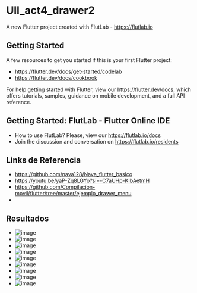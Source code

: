 # Ull_act4_drawer2

A new Flutter project created with FlutLab - https://flutlab.io

## Getting Started

A few resources to get you started if this is your first Flutter project:

- https://flutter.dev/docs/get-started/codelab
- https://flutter.dev/docs/cookbook

For help getting started with Flutter, view our
https://flutter.dev/docs, which offers tutorials,
samples, guidance on mobile development, and a full API reference.

## Getting Started: FlutLab - Flutter Online IDE

- How to use FlutLab? Please, view our https://flutlab.io/docs
- Join the discussion and conversation on https://flutlab.io/residents

## Links de Referencia
- https://github.com/nava128/Nava_flutter_basico
- https://youtu.be/yaP-Zq8LGYo?si=-C7aUHp-KIbAetmH
- https://github.com/Compilacion-movil/flutter/tree/master/ejemplo_drawer_menu
- 
## Resultados
- ![image](https://github.com/aecortega/Ull_act4_drawer2/assets/143548446/c1eed5bd-ca33-4683-8f13-5975f21643cb)
- ![image](https://github.com/aecortega/Ull_act4_drawer2/assets/143548446/825437f2-c899-4f08-bad3-ee1c774099be)
- ![image](https://github.com/aecortega/Ull_act4_drawer2/assets/143548446/ed058dfd-5c27-4039-b535-c8300e35c36a)
- ![image](https://github.com/aecortega/Ull_act4_drawer2/assets/143548446/a96dc649-40a2-4dce-9cd3-d6805ec4882f)
- ![image](https://github.com/aecortega/Ull_act4_drawer2/assets/143548446/c016b518-ace5-4ae9-af7f-4a245d6a4baf)
- ![image](https://github.com/aecortega/Ull_act4_drawer2/assets/143548446/f7d7a3e3-79ba-4b93-a347-c3d5faa55e24)
- ![image](https://github.com/aecortega/Ull_act4_drawer2/assets/143548446/5686e7c8-25ac-47e9-9f80-f1d402c7c7a2)
- ![image](https://github.com/aecortega/Ull_act4_drawer2/assets/143548446/3334b985-f8dc-46bd-a0f3-a9f5b76c55ee)
- ![image](https://github.com/aecortega/Ull_act4_drawer2/assets/143548446/aa53a480-049e-451d-9f8a-23fb50716689)




